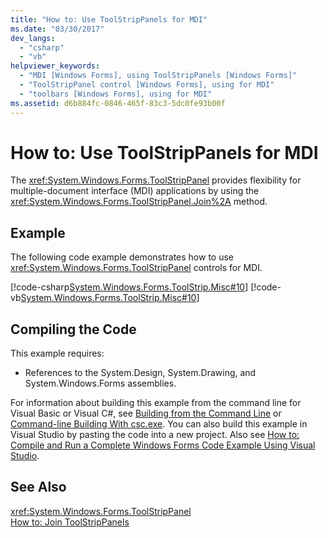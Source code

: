 ```yaml
---
title: "How to: Use ToolStripPanels for MDI"
ms.date: "03/30/2017"
dev_langs: 
  - "csharp"
  - "vb"
helpviewer_keywords: 
  - "MDI [Windows Forms], using ToolStripPanels [Windows Forms]"
  - "ToolStripPanel control [Windows Forms], using for MDI"
  - "toolbars [Windows Forms], using for MDI"
ms.assetid: d6b884fc-0846-465f-83c3-5dc0fe93b00f
---
```

# How to: Use ToolStripPanels for MDI
The <xref:System.Windows.Forms.ToolStripPanel> provides flexibility for multiple-document interface (MDI) applications by using the <xref:System.Windows.Forms.ToolStripPanel.Join%2A> method.  
  
## Example  
 The following code example demonstrates how to use <xref:System.Windows.Forms.ToolStripPanel> controls for MDI.  
  
 [!code-csharp[System.Windows.Forms.ToolStrip.Misc#10](../../../../samples/snippets/csharp/VS_Snippets_Winforms/System.Windows.Forms.ToolStrip.Misc/CS/Program.cs#10)]
 [!code-vb[System.Windows.Forms.ToolStrip.Misc#10](../../../../samples/snippets/visualbasic/VS_Snippets_Winforms/System.Windows.Forms.ToolStrip.Misc/VB/Program.vb#10)]  
  
## Compiling the Code  
 This example requires:  
  
-   References to the System.Design, System.Drawing, and System.Windows.Forms assemblies.  
  
 For information about building this example from the command line for Visual Basic or Visual C#, see [Building from the Command Line](~/docs/visual-basic/reference/command-line-compiler/building-from-the-command-line.md) or [Command-line Building With csc.exe](~/docs/csharp/language-reference/compiler-options/command-line-building-with-csc-exe.md). You can also build this example in Visual Studio by pasting the code into a new project.  Also see [How to: Compile and Run a Complete Windows Forms Code Example Using Visual Studio](https://msdn.microsoft.com/library/Bb129228\(v=vs.110\)).  
  
## See Also  
 <xref:System.Windows.Forms.ToolStripPanel>  
 [How to: Join ToolStripPanels](../../../../docs/framework/winforms/controls/how-to-join-toolstrippanels.md)
